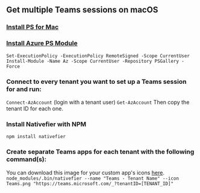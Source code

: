 ## Get multiple Teams sessions on macOS

### [Install PS for Mac](https://docs.microsoft.com/en-us/powershell/scripting/install/installing-powershell-core-on-macos?view=powershell-7.1)

### [Install Azure PS Module](https://docs.microsoft.com/en-us/powershell/azure/install-az-ps?view=azps-6.4.0)
`Set-ExecutionPolicy -ExecutionPolicy RemoteSigned -Scope CurrentUser`
`Install-Module -Name Az -Scope CurrentUser -Repository PSGallery -Force`


### Connect to every tenant you want to set up a Teams session for and run:
`Connect-AzAccount` (login with a tenant user)
`Get-AzAccount`
Then copy the tenant ID for each one.

### Install Nativefier with NPM
`npm install nativefier`

### Create separate Teams apps for each tenant with the following command(s):
You can download this image for your custom app's icons [here](https://www.allabout365.com/wp-content/uploads/Teams.png).
`node_modules/.bin/nativefier --name "Teams - Tenant Name" --icon Teams.png "https://teams.microsoft.com/_?tenantID=[TENANT_ID]"`
